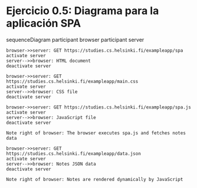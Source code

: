 # Ejercicio 0.5: Diagrama para la aplicación SPA

sequenceDiagram
    participant browser
    participant server

    browser->>server: GET https://studies.cs.helsinki.fi/exampleapp/spa
    activate server
    server-->>browser: HTML document
    deactivate server

    browser->>server: GET https://studies.cs.helsinki.fi/exampleapp/main.css
    activate server
    server-->>browser: CSS file
    deactivate server

    browser->>server: GET https://studies.cs.helsinki.fi/exampleapp/spa.js
    activate server
    server-->>browser: JavaScript file
    deactivate server

    Note right of browser: The browser executes spa.js and fetches notes data

    browser->>server: GET https://studies.cs.helsinki.fi/exampleapp/data.json
    activate server
    server-->>browser: Notes JSON data
    deactivate server

    Note right of browser: Notes are rendered dynamically by JavaScript
```
